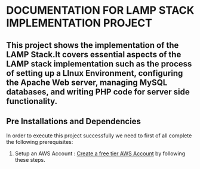 # DOCUMENTATION FOR LAMP STACK IMPLEMENTATION PROJECT

## This project shows the implementation of the LAMP Stack.It covers essential aspects of the LAMP stack implementation such as the process of setting up a LInux Environment, configuring the Apache Web server, managing MySQL databases, and writing PHP code for server side functionality.

## Pre Installations and Dependencies

In order to execute this project successfully we need to first of all complete the following prerequisites:

1. Setup an AWS Account : [Create a free tier AWS Account](https://aws.amazon.com/free/?all-free-tier.sort-by=item.additionalFields.SortRank&all-free-tier.sort-order=asc&awsf.Free%20Tier%20Types=*all&awsf.Free%20Tier%20Categories=*all) by following these steps.
